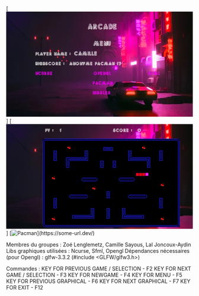 [![Menu](https://github.com/CamilleSA/Arcade-Epitech/blob/master/assets/ArcadeMenu.png "Menu")]
[![Nibbler](https://github.com/CamilleSA/Arcade-Epitech/blob/master/assets/NibblerArcade.png "Nibbler")]
[![Pacman](https://github.com/CamilleSA/Arcade-Epitech/blob/master/assets/Pacman.png"Pacman")](https://some-url.dev/)

Membres du groupes : Zoé Lenglemetz, Camille Sayous, Lal Joncoux-Aydin
Libs graphiques utilisées : Ncurse, Sfml, Opengl
Dépendances nécessaires (pour Opengl) : glfw-3.3.2   (#include <GLFW/glfw3.h>)

Commandes :
KEY FOR PREVIOUS GAME / SELECTION  - F2
KEY FOR NEXT GAME / SELECTION      - F3
KEY FOR NEWGAME                    - F4
KEY FOR MENU                       - F5
KEY FOR PREVIOUS GRAPHICAL         - F6
KEY FOR NEXT GRAPHICAL             - F7
KEY FOR EXIT                       - F12